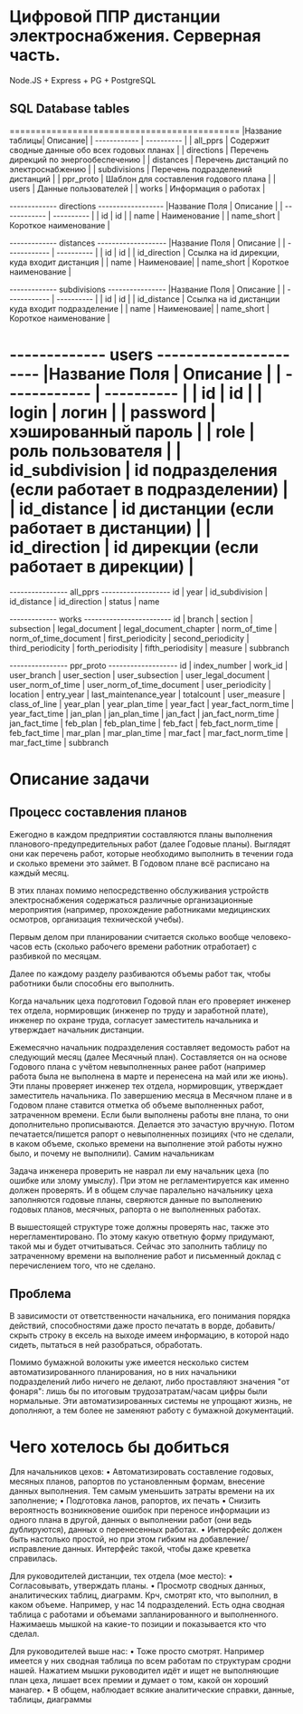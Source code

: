 # Цифровой ППР дистанции электроснабжения. Серверная часть.
Node.JS + Express + PG + PostgreSQL

## SQL Database tables
============================================
|Название таблицы| Описание|
| ------------ | ---------- |
| all_pprs     | Содержит сводные данные обо всех годовых планах |
| directions   | Перечень дирекций по энергообеспечению |
| distances    | Перечень дистанций по электроснабжению |
| subdivisions | Перечень подразделений дистанций |
| ppr_proto    | Шаблон для составления годового плана |
| users        | Данные пользователей |
| works        | Информация о работах |

------------- directions ------------------
|Название Поля | Описание   |
| ------------ | ---------- |
| id           | id         |
| name         | Наименование |
| name_short   | Короткое наименование |

------------- distances -------------------
|Название Поля | Описание   |
| ------------ | ---------- |
| id           | id         |
| id_direction | Ссылка на id дирекции, куда входит дистанция |
| name         | Наименоваие|
| name_short   | Короткое наименование |

------------- subdivisions ----------------
|Название Поля | Описание   |
| ------------ | ---------- |
| id           | id         |
| id_distance  | Ссылка на id дистанции куда входит подразделение |
| name         | Наименоваие|
| name_short   | Короткое наименование |

-------------  users ----------------------
|Название Поля | Описание   |
| ------------ | ---------- |
| id           | id         |
| login        | логин      |
| password     | хэшированный пароль |
| role         | роль пользователя   |
| id_subdivision | id подразделения (если работает в подразделении) |
| id_distance  | id дистанции (если работает в дистанции) |
| id_direction | id дирекции (если работает в дирекции) |
============================================

---------------- all_pprs -------------------
id | year | id_subdivision | id_distance | id_direction | status | name

------------- works ------------------------
id | branch | section | subsection | legal_document | legal_document_chapter | norm_of_time | norm_of_time_document | first_periodicity | second_periodicity | third_periodicity | forth_periodisity | fifth_periodisity | measure | subbranch

---------------- ppr_proto -------------------
id | index_number | work_id | user_branch | user_section | user_subsection | user_legal_document | user_norm_of_time | user_norm_of_time_document | user_periodicity | location | entry_year | last_maintenance_year | totalcount | user_measure | class_of_line | year_plan | year_plan_time | year_fact | year_fact_norm_time | year_fact_time | jan_plan | jan_plan_time | jan_fact | jan_fact_norm_time | jan_fact_time | feb_plan | feb_plan_time | feb_fact | feb_fact_norm_time | feb_fact_time | mar_plan | mar_plan_time | mar_fact | mar_fact_norm_time | mar_fact_time | subbranch

# Описание задачи 
## Процесс составления планов 
 
Ежегодно в каждом предприятии составляются планы выполнения планового-предупредительных работ (далее Годовые планы). 
Выглядят они как перечень работ, которые необходимо выполнить в течении года и сколько времени это займет. В Годовом плане всё расписано на каждый месяц. 
 
В этих планах помимо непосредственно обслуживания устройств электроснабжения содержаться различные организационные мероприятия (например, прохождение работниками медицинских осмотров, организация технической учебы). 
 
Первым делом при планировании считается сколько вообще человеко-часов есть (сколько рабочего времени работник отработает) с разбивкой по месяцам. 
 
Далее по каждому разделу разбиваются объемы работ так, чтобы работники были способны его выполнить. 
 
Когда начальник цеха подготовил Годовой план его проверяет инженер тех отдела, нормировщик (инженер по труду и заработной плате), инженер по охране труда, согласует заместитель начальника и утверждает начальник дистанции. 
 
Ежемесячно начальник подразделения составляет ведомость работ на следующий месяц (далее Месячный план). Составляется он на основе Годового плана с учётом невыполненных ранее работ (например работа была не выполнена в марте и перенесена на май или же июнь). 
Эти планы проверяет инженер тех отдела, нормировщик, утверждает заместитель начальника. 
По завершению месяца в Месячном плане и в Годовом плане ставится отметка об объеме выполненных работ, затраченном времени. Если были выполнены работы вне плана, то они дополнительно прописываются. Делается это зачастую вручную. 
Потом печатается/пишется рапорт о невыполненных позициях (что не сделали, в каком объеме, сколько времени на выполнение этой работы нужно было, и почему не выполнили). 
Самим начальникам 
 
Задача инженера проверить не наврал ли ему начальник цеха (по ошибке или злому умыслу). При этом не регламентируется как именно должен проверять. И в общем случае паралельно начальнику цеха заполняются годовые планы, сверяются данные по выполнению годовых планов, месячных, рапорта о не выполненных работах. 
 
В вышестоящей структуре тоже должны проверять нас, также это нерегламентировано. По этому какую ответную форму придумают, такой мы и будет отчитываться. Сейчас это заполнить таблицу по затраченному времени на выполнение работ и письменный доклад с перечислением того, что не сделано. 
 
## Проблема 
 
В зависимости от ответственности начальника, его понимания порядка действий, способностями даже просто печатать в ворде, добавить/скрыть строку в ексель на выходе имеем информацию, в которой надо сидеть, пытаться в ней разобраться, обработать. 
 
Помимо бумажной волокиты уже имеется несколько систем автоматизированного планирования, но в них начальники подразделений либо ничего не делают, либо проставляют значения "от фонаря": лишь бы по итоговым трудозатратам/часам цифры были нормальные. Эти автоматизированных системы не упрощают жизнь, не дополняют, а тем более не заменяют работу с бумажной документаций. 
 
# Чего хотелось бы добиться 
Для начальников цехов: 
 • Автоматизировать составление годовых, месяных планов, рапортов по установленным формам, внесение данных выполнения. Тем самым уменьшить затраты времени на их заполнение; 
 • Подготовка ланов, рапортов, их печать 
 • Снизить вероятность возникновение ошибок при переносе информации из одного плана в другой, данных о выполнении работ (они ведь дублируются), данных о перенесенных работах. 
 • Интерфейс должен быть настолько простой, но при этом гибким на добавление/исправление данных. Интерфейс такой, чтобы даже креветка справилась. 
 
Для руководителей дистанции, тех отдела (мое место): 
 • Согласовывать, утверждать планы.
 • Просмотр сводных данных, аналитических таблиц, диаграмм. Крч, смотрят кто, что выполнил, в каком объеме. Например, у нас 14 подразделений. Есть одна сводная таблица с работами и объемами запланированного и выполненного. Нажимаешь мышкой на какие-то позиции и показывается кто что сделал. 
 
Для руководителей выше нас: 
 • Тоже просто смотрят. Например имеется у них сводная таблица по всем работам по структурам сродни нашей. Нажатием мышки руководител идёт и ищет не выполняющие план цеха, лишает всех премии и думает о том, какой он хороший манагер. 
 • В общем, наблюдает всякие аналитические справки, данные, таблицы, диаграммы

